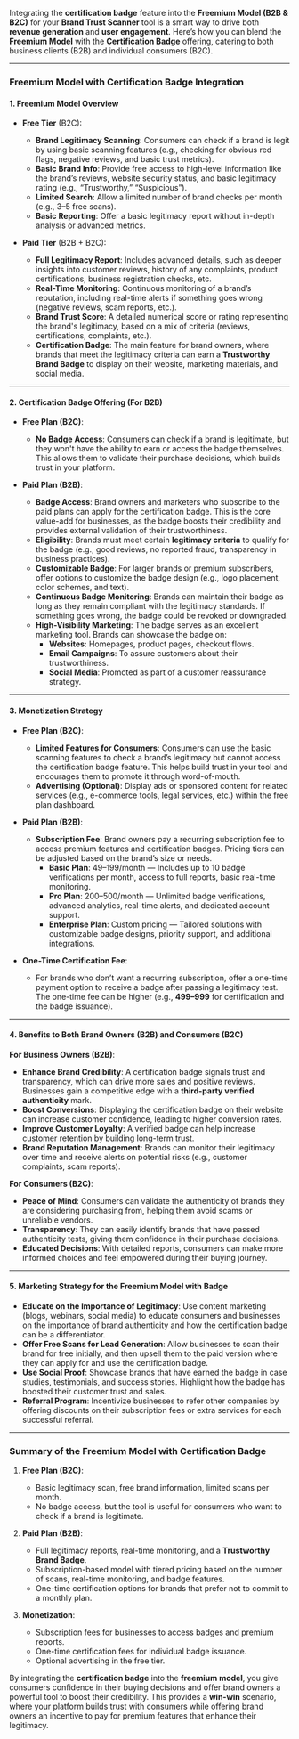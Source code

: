 Integrating the **certification badge** feature into the **Freemium Model (B2B & B2C)** for your **Brand Trust Scanner** tool is a smart way to drive both **revenue generation** and **user engagement**. Here’s how you can blend the **Freemium Model** with the **Certification Badge** offering, catering to both business clients (B2B) and individual consumers (B2C).

---

### **Freemium Model with Certification Badge Integration**

#### **1. Freemium Model Overview**

- **Free Tier** (B2C):
  - **Brand Legitimacy Scanning**: Consumers can check if a brand is legit by using basic scanning features (e.g., checking for obvious red flags, negative reviews, and basic trust metrics).
  - **Basic Brand Info**: Provide free access to high-level information like the brand’s reviews, website security status, and basic legitimacy rating (e.g., “Trustworthy,” “Suspicious”).
  - **Limited Search**: Allow a limited number of brand checks per month (e.g., 3–5 free scans).
  - **Basic Reporting**: Offer a basic legitimacy report without in-depth analysis or advanced metrics.

- **Paid Tier** (B2B + B2C):
  - **Full Legitimacy Report**: Includes advanced details, such as deeper insights into customer reviews, history of any complaints, product certifications, business registration checks, etc.
  - **Real-Time Monitoring**: Continuous monitoring of a brand’s reputation, including real-time alerts if something goes wrong (negative reviews, scam reports, etc.).
  - **Brand Trust Score**: A detailed numerical score or rating representing the brand's legitimacy, based on a mix of criteria (reviews, certifications, complaints, etc.).
  - **Certification Badge**: The main feature for brand owners, where brands that meet the legitimacy criteria can earn a **Trustworthy Brand Badge** to display on their website, marketing materials, and social media.

---

#### **2. Certification Badge Offering (For B2B)**

- **Free Plan (B2C)**:
  - **No Badge Access**: Consumers can check if a brand is legitimate, but they won't have the ability to earn or access the badge themselves. This allows them to validate their purchase decisions, which builds trust in your platform.
  
- **Paid Plan (B2B)**:
  - **Badge Access**: Brand owners and marketers who subscribe to the paid plans can apply for the certification badge. This is the core value-add for businesses, as the badge boosts their credibility and provides external validation of their trustworthiness.
  - **Eligibility**: Brands must meet certain **legitimacy criteria** to qualify for the badge (e.g., good reviews, no reported fraud, transparency in business practices).
  - **Customizable Badge**: For larger brands or premium subscribers, offer options to customize the badge design (e.g., logo placement, color schemes, and text).
  - **Continuous Badge Monitoring**: Brands can maintain their badge as long as they remain compliant with the legitimacy standards. If something goes wrong, the badge could be revoked or downgraded.
  - **High-Visibility Marketing**: The badge serves as an excellent marketing tool. Brands can showcase the badge on:
    - **Websites**: Homepages, product pages, checkout flows.
    - **Email Campaigns**: To assure customers about their trustworthiness.
    - **Social Media**: Promoted as part of a customer reassurance strategy.

---

#### **3. Monetization Strategy**

- **Free Plan (B2C)**: 
  - **Limited Features for Consumers**: Consumers can use the basic scanning features to check a brand’s legitimacy but cannot access the certification badge feature. This helps build trust in your tool and encourages them to promote it through word-of-mouth.
  - **Advertising (Optional)**: Display ads or sponsored content for related services (e.g., e-commerce tools, legal services, etc.) within the free plan dashboard.

- **Paid Plan (B2B)**:
  - **Subscription Fee**: Brand owners pay a recurring subscription fee to access premium features and certification badges. Pricing tiers can be adjusted based on the brand’s size or needs.
    - **Basic Plan**: $49–$199/month — Includes up to 10 badge verifications per month, access to full reports, basic real-time monitoring.
    - **Pro Plan**: $200–$500/month — Unlimited badge verifications, advanced analytics, real-time alerts, and dedicated account support.
    - **Enterprise Plan**: Custom pricing — Tailored solutions with customizable badge designs, priority support, and additional integrations.
  
- **One-Time Certification Fee**: 
  - For brands who don’t want a recurring subscription, offer a one-time payment option to receive a badge after passing a legitimacy test. The one-time fee can be higher (e.g., **$499–$999** for certification and the badge issuance).

---

#### **4. Benefits to Both Brand Owners (B2B) and Consumers (B2C)**

**For Business Owners (B2B)**:
- **Enhance Brand Credibility**: A certification badge signals trust and transparency, which can drive more sales and positive reviews. Businesses gain a competitive edge with a **third-party verified authenticity** mark.
- **Boost Conversions**: Displaying the certification badge on their website can increase customer confidence, leading to higher conversion rates.
- **Improve Customer Loyalty**: A verified badge can help increase customer retention by building long-term trust.
- **Brand Reputation Management**: Brands can monitor their legitimacy over time and receive alerts on potential risks (e.g., customer complaints, scam reports).

**For Consumers (B2C)**:
- **Peace of Mind**: Consumers can validate the authenticity of brands they are considering purchasing from, helping them avoid scams or unreliable vendors.
- **Transparency**: They can easily identify brands that have passed authenticity tests, giving them confidence in their purchase decisions.
- **Educated Decisions**: With detailed reports, consumers can make more informed choices and feel empowered during their buying journey.

---

#### **5. Marketing Strategy for the Freemium Model with Badge**

- **Educate on the Importance of Legitimacy**: Use content marketing (blogs, webinars, social media) to educate consumers and businesses on the importance of brand authenticity and how the certification badge can be a differentiator.
- **Offer Free Scans for Lead Generation**: Allow businesses to scan their brand for free initially, and then upsell them to the paid version where they can apply for and use the certification badge.
- **Use Social Proof**: Showcase brands that have earned the badge in case studies, testimonials, and success stories. Highlight how the badge has boosted their customer trust and sales.
- **Referral Program**: Incentivize businesses to refer other companies by offering discounts on their subscription fees or extra services for each successful referral.

---

### **Summary of the Freemium Model with Certification Badge**

1. **Free Plan (B2C)**:
   - Basic legitimacy scan, free brand information, limited scans per month.
   - No badge access, but the tool is useful for consumers who want to check if a brand is legitimate.

2. **Paid Plan (B2B)**:
   - Full legitimacy reports, real-time monitoring, and a **Trustworthy Brand Badge**.
   - Subscription-based model with tiered pricing based on the number of scans, real-time monitoring, and badge features.
   - One-time certification options for brands that prefer not to commit to a monthly plan.

3. **Monetization**:
   - Subscription fees for businesses to access badges and premium reports.
   - One-time certification fees for individual badge issuance.
   - Optional advertising in the free tier.

By integrating the **certification badge** into the **freemium model**, you give consumers confidence in their buying decisions and offer brand owners a powerful tool to boost their credibility. This provides a **win-win** scenario, where your platform builds trust with consumers while offering brand owners an incentive to pay for premium features that enhance their legitimacy.
